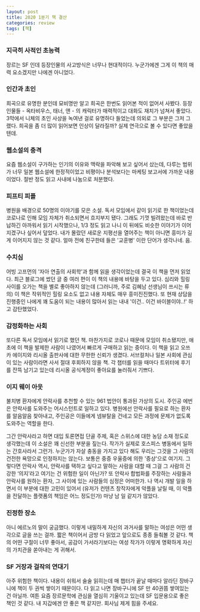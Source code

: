 ```yaml
---
layout: post
title: 2020 1분기 책 결산
categories: review
tags: [책]
---
```


### 지극히 사적인 초능력
장르는 SF 인데 등장인물의 사고방식은 너무나 현대적이다. 누군가에겐 그게 이 책의 매력 요소겠지만 나에겐 아니었다. 

### 인간과 초인
희곡으로 유명한 분인데 묘비명만 알고 희곡은 한번도 읽어본 적이 없어서 사봤다. 등장인물들 - 옥타비우스, 태너, 앤 - 의 캐릭터가 매력적이고 대화도 재치가 넘쳐서 좋았다. 3막에서 니체의 초인 사상을 녹여낸 걸로 유명하다 들었는데 의외로 그 부분은 그저 그랬다. 희곡을 좀 더 많이 읽어보면 인상이 달라질까? 실제 연극으로 볼 수 있다면 좋았을텐데.

### 웹소설의 충격
요즘 웹소설이 구가하는 인기의 이유와 맥락을 파악해 보고 싶어서 샀는데, 다루는 범위가 너무 일본 웹소설에 한정적이었고 비평이나 분석보다는 마케팅 보고서에 가까운 내용이었다. 절반 정도 읽고 사내에 나눔으로 처분했다.

### 피프티 피플
병원을 배경으로 50명의 이야기를 모은 소설. 독서 모임에서 같이 읽기로 한 책이었는데 코로나로 인해 모임 자체가 취소되면서 흐지부지 됐다. 그래도 기껏 빌려왔는데 바로 반납하긴 아까워서 읽기 시작했으나, 1/3 정도 읽고 나니 이 뒤에도 비슷한 이야기가 이어지겠구나 싶어서 덮었다. 내가 몰랐던 새로운 지평선을 열어주는 책이 아니면 흥미가 길게 이어지지 않는 것 같다. 얼마 전에 친구한테 들은 '교훈병' 이란 단어가 생각나네. 음.

### 수치심
어빙 고프먼의 '자아 연출의 사회학'과 함께 읽을 생각이었는데 결국 이 책을 먼저 읽었다. 최근 블로그에 썼던 글 중 여러 편이 이 책의 내용에 바탕을 두고 있다. 심리와 힐링 사이를 오가는 책을 별로 좋아하지 않는데 (그러니까, 주로 김혜남 선생님이 쓰시는 류의) 이 책은 작위적인 힐링 요소도 없고 내용 자체도 매우 흥미진진했다. 또 현재 상담을 진행중인 나에게 꽤 도움이 되는 내용이 많아서 읽는 내내 '이건.. 이건 바이블이야..!' 하고 감탄했었다.

### 감정화하는 사회
또다른 독서 모임에서 읽기로 했던 책. 마찬가지로 코로나 때문에 모임이 취소됐지만, 애초에 이 책을 발제한 사람이 나였어서 빠르게 구매하고 읽는 중이다. 이 책을 읽고 오쓰카 에이지와 리시올 출판사에 대한 무한한 신뢰가 생겼다. 서브컬처나 일본 사회에 관심이 있는 사람이라면 사서 절대 후회하지 않을 책. 각 챕터를 읽을 때마다 트위터에 후기를 잔뜩 남기고 있는데 리시올 공식계정이 좋아요를 눌러줘서 기쁘다.

### 이지 웨이 아웃
불치병 환자에게 안락사를 추천할 수 있는 961 법안이 통과된 가상의 도시. 주인공 에번은 안락사를 도와주는 어시스턴트로 일하고 있다. 병원에선 안락사를 필요로 하는 환자를 알음알음 찾아내고, 주인공은 이들에게 넴뷰탈을 건네고 모든 과정에 문제가 없도록 도와주는 역할을 한다.

그간 안락사라고 하면 대입 토론면접 단골 주제, 혹은 스위스에 대한 농담 소재 정도로 생각했는데 이 소설은 꽤 신선한 부분을 짚는다. 작가가 실제로 호스피스 병동에서 일하는 간호사라서 그런가. 누군가가 자살 충동을 가지고 있다 해도 우리는 그것을 그 사람의 건전한 욕망으로 인정하지는 않는다. 보통은 중증 우울증에 의한 '증상'으로 여기지. 그렇다면 안락사 역시, 안락사를 택하고 싶다고 말하는 사람을 대할 때 그걸 그 사람의 건강한 ‘의지’라고 여기는 건 위험한 일이 아닌가? 또 안락사 합법화를 주장하는 사람들과 안락사를 원하는 환자, 그 사이에 있는 사람들의 심정은 어떠한가. 나 역시 개발 일을 하면서 이 부분에 대한 고민이 있어서 (유저가 컨텐츠 창작자에게 악플을 날릴 때, 이 악플을 전달하는 플랫폼의 책임은 어느 정도인가) 마냥 남 일 같지가 않았다.

### 진정한 장소
아니 에르노의 말이 궁금했다. 이렇게 내밀하게 자신의 과거사를 말하는 여성은 어떤 생각으로 글을 쓰는 걸까. 
짧은 책이어서 금방 다 읽었고 앞으로도 종종 들춰볼 것 같다. 책의 어떤 구절이 너무 좋아서, 공감이 가서라기보다는 여성 작가가 이렇게 명확하게 자신의 가치관을 쏟아내는 게 귀해서.

### SF 거장과 걸작의 연대기
아주 위험한 책이다. 내용이 쉬워서 술술 읽히는데 매 챕터가 끝날 때마다 알라딘 장바구니에 책이 두 권씩 쌓이기 때문이다. 다 읽고 나면 장바구니에 SF 만 40권쯤 쌓여있는 건 아닐까. 여튼 요즘 장르문학에 관심을 열심히 기울이고 있는데 SF 입문용으로 좋은 책인 것 같다. 내 지갑에겐 안 좋은 책 같지만. 회사님 제게 힘을 주세요. 
